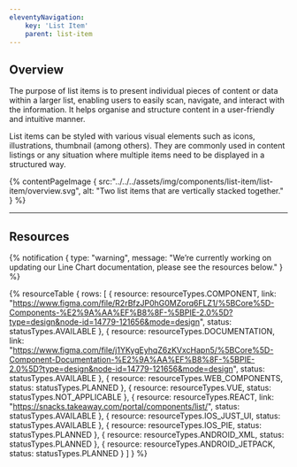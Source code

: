 ```yaml
---
eleventyNavigation:
    key: 'List Item'
    parent: list-item
---
```


## Overview
The purpose of list items is to present individual pieces of content or data within a larger list, enabling users to easily scan, navigate, and interact with the information. It helps organise and structure content in a user-friendly and intuitive manner.

List items can be styled with various visual elements such as icons, illustrations, thumbnail (among others). They are commonly used in content listings or any situation where multiple items need to be displayed in a structured way.

{% contentPageImage {
    src:"../../../assets/img/components/list-item/list-item/overview.svg",
    alt: "Two list items that are vertically stacked together."
} %}

---

## Resources

{% notification {
  type: "warning",
  message: "We’re currently working on updating our Line Chart documentation, please see the resources below."
} %}

{% resourceTable {
    rows: [
        {
            resource: resourceTypes.COMPONENT,
            link: "https://www.figma.com/file/R2rBfzJP0hG0MZorq6FLZ1/%5BCore%5D-Components-%E2%9A%AA%EF%B8%8F-%5BPIE-2.0%5D?type=design&node-id=14779-121656&mode=design",
            status: statusTypes.AVAILABLE
        },
        {
            resource: resourceTypes.DOCUMENTATION,
            link: "https://www.figma.com/file/j1YKygEyhqZ6zKVxcHapn5/%5BCore%5D-Component-Documentation-%E2%9A%AA%EF%B8%8F-%5BPIE-2.0%5D?type=design&node-id=14779-121656&mode=design",
            status: statusTypes.AVAILABLE
        },
        {
            resource: resourceTypes.WEB_COMPONENTS,
            status: statusTypes.PLANNED
        },
        {
            resource: resourceTypes.VUE,
            status: statusTypes.NOT_APPLICABLE
        },
        {
            resource: resourceTypes.REACT,
            link: "https://snacks.takeaway.com/portal/components/list/",
            status: statusTypes.AVAILABLE
        },
        {
            resource: resourceTypes.IOS_JUST_UI,
            status: statusTypes.AVAILABLE
        },
        {
            resource: resourceTypes.IOS_PIE,
            status: statusTypes.PLANNED
        },
        {
            resource: resourceTypes.ANDROID_XML,
            status: statusTypes.PLANNED
        },
        {
            resource: resourceTypes.ANDROID_JETPACK,
            status: statusTypes.PLANNED
        }
    ]
} %}
